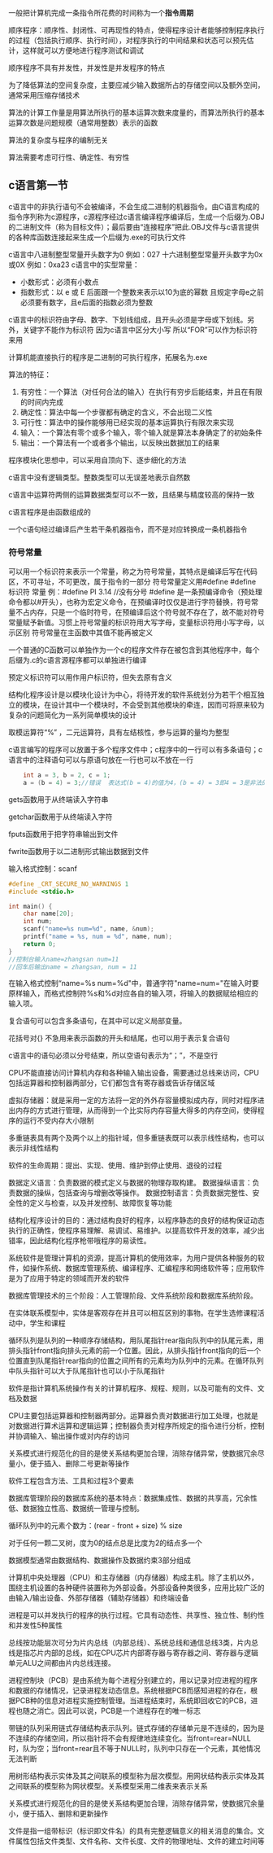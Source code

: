 一般把计算机完成一条指令所花费的时间称为一个**指令周期**

顺序程序：顺序性、封闭性、可再现性的特点，使得程序设计者能够控制程序执行的过程（包括执行顺序、执行时间），对程序执行的中间结果和状态可以预先估计，这样就可以方便地进行程序测试和调试

顺序程序不具有并发性，并发性是并发程序的特点

为了降低算法的空间复杂度，主要应减少输入数据所占的存储空间以及额外空间，通常采用压缩存储技术

算法的计算工作量是用算法所执行的基本运算次数来度量的，而算法所执行的基本运算次数是问题规模（通常用整数）表示的函数

算法的复杂度与程序的编制无关

算法需要考虑可行性、确定性、有穷性

## c语言第一节

c语言中的非执行语句不会被编译，不会生成二进制的机器指令。由C语言构成的指令序列称为c源程序，c源程序经过c语言编译程序编译后，生成一个后缀为.OBJ的二进制文件（称为目标文件）；最后要由“连接程序”把此.OBJ文件与c语言提供的各种库函数连接起来生成一个后缀为.exe的可执行文件

c语言中八进制整型常量开头数字为0   例如：027
十六进制整型常量开头数字为0x或0X  例如：0xa23
c语言中的实型常量：
- 小数形式：必须有小数点
- 指数形式：以 e 或 E 后面跟一个整数来表示以10为底的幂数 且规定字母e之前必须要有数字，且e后面的指数必须为整数

c语言中的标识符由字母、数字、下划线组成，且开头必须是字母或下划线。另外，关键字不能作为标识符   因为c语言中区分大小写  所以“FOR”可以作为标识符来用

计算机能直接执行的程序是二进制的可执行程序，拓展名为.exe

算法的特征：
1. 有穷性：一个算法（对任何合法的输入）在执行有穷步后能结束，并且在有限的时间内完成
2. 确定性：算法中每一个步骤都有确定的含义，不会出现二义性
3. 可行性：算法中的操作能够用已经实现的基本运算执行有限次来实现
4. 输入：一个算法有零个或多个输入，零个输入就是算法本身确定了的初始条件
5. 输出：一个算法有一个或者多个输出，以反映出数据加工的结果

程序模块化思想中，可以采用自顶向下、逐步细化的方法

c语言中没有逻辑类型。整数类型可以无误差地表示自然数

c语言中运算符两侧的运算数据类型可以不一致，且结果与精度较高的保持一致

c语言程序是由函数组成的

一个c语句经过编译后产生若干条机器指令，而不是对应转换成一条机器指令

### 符号常量
可以用一个标识符来表示一个常量，称之为符号常量，其特点是编译后写在代码区，不可寻址，不可更改，属于指令的一部分
符号常量定义用#define
#define 标识符 常量
例：#define PI 3.14   //没有分号
#define 是一条预编译命令（预处理命令都以#开头），也称为宏定义命令，在预编译时仅仅是进行字符替换，符号常量不占内存，只是一个临时符号，在预编译后这个符号就不存在了，故不能对符号常量赋予新值。习惯上符号常量的标识符用大写字母，变量标识符用小写字母，以示区别
符号常量在主函数中其值不能再被定义

一个普通的C函数可以单独作为一个c的程序文件存在被包含到其他程序中，每个后缀为.c的c语言源程序都可以单独进行编译

预定义标识符可以用作用户标识符，但失去原有含义

结构化程序设计是以模块化设计为中心，将待开发的软件系统划分为若干个相互独立的模块，在设计其中一个模块时，不会受到其他模块的牵连，因而可将原来较为复杂的问题简化为一系列简单模块的设计

取模运算符“%” ，二元运算符，具有左结核性，参与运算的量均为整型

c语言编写的程序可以放置于多个程序文件中；c程序中的一行可以有多条语句；c语言中的注释语句可以与原语句放在一行也可以不放在一行

~~~c
	int a = 3, b = 2, c = 1;
	a = (b = 4) = 3;//错误  表达式(b = 4)的值为4，(b = 4) = 3即4 = 3是非法的，赋值运算中不能将常量赋值给另一个常量
~~~



gets函数用于从终端读入字符串

getchar函数用于从终端读入字符

fputs函数用于把字符串输出到文件

fwrite函数用于以二进制形式输出数据到文件

输入格式控制：scanf
~~~c
#define _CRT_SECURE_NO_WARNINGS 1
#include <stdio.h>

int main() {
	char name[20];
	int num;
	scanf("name=%s num=%d", name, &num);
	printf("name = %s, num = %d", name, num);
	return 0;
}
//控制台输入name=zhangsan num=11
//回车后输出name = zhangsan, num = 11
~~~
在输入格式控制“name=%s num=%d"中，普通字符"name=num="在输入时要原样输入，而格式控制符%s和%d对应各自的输入项，将输入的数据赋给相应的输入项。

复合语句可以包含多条语句，在其中可以定义局部变量。

花括号对{} 不急用来表示函数的开头和结尾，也可以用于表示复合语句

c语言中的语句必须以分号结束，所以空语句表示为“；”，不是空行

CPU不能直接访问计算机内存和各种输入输出设备，需要通过总线来访问，CPU包括运算器和控制器两部分，它们都包含有寄存器或告诉存储区域

虚拟存储器：就是采用一定的方法将一定的外外存容量模拟成内存，同时对程序进出内存的方式进行管理，从而得到一个比实际内存容量大得多的内存空间，使得程序的运行不受内存大小限制

多重链表具有两个及两个以上的指针域，但多重链表既可以表示线性结构，也可以表示非线性结构

软件的生命周期：提出、实现、使用、维护到停止使用、退役的过程

数据定义语言：负责数据的模式定义与数据的物理存取构建。
数据操纵语言：负责数据的操纵，包括查询与增删改等操作。
数据控制语言：负责数据完整性、安全性的定义与检查，以及并发控制、故障恢复等功能

结构化程序设计的目的：通过结构良好的程序，以程序静态的良好的结构保证动态执行的正确性，使程序易理解、易调试、易维护。以提高软件开发的效率，减少出错率，因此结构化程序枪带哦程序的易读性。

系统软件是管理计算机的资源，提高计算机的使用效率，为用户提供各种服务的软件，如操作系统、数据库管理系统、编译程序、汇编程序和网络软件等；应用软件是为了应用于特定的领域而开发的软件

数据库管理技术的三个阶段：人工管理阶段、文件系统阶段和数据库系统阶段。

在实体联系模型中，实体是客观存在并且可以相互区别的事物。在学生选修课程活动中，学生和课程

循环队列是队列的一种顺序存储结构，用队尾指针rear指向队列中的队尾元素，用排头指针front指向排头元素的前一个位置。因此，从排头指针front指向的后一个位置直到队尾指针rear指向的位置之间所有的元素均为队列中的元素。在循环队列中队头指针可以大于队尾指针也可以小于队尾指针

软件是指计算机系统操作有关的计算机程序、规程、规则，以及可能有的文件、文档及数据

CPU主要包括运算器和控制器两部分。运算器负责对数据进行加工处理，也就是对数据进行算术运算和逻辑运算；控制器负责对程序所规定的指令进行分析，控制并协调输入、输出操作或对内存的访问

关系模式进行规范化的目的是使关系结构更加合理，消除存储异常，使数据冗余尽量小，便于插入、删除二号更新等操作

软件工程包含方法、工具和过程3个要素

数据库管理阶段的数据库系统的基本特点：数据集成性、数据的共享高，冗余性低、数据独立性高、数据统一管理与控制。

循环队列中的元素个数为：(rear - front + size) % size

对于任何一颗二叉树，度为0的结点总是比度为2的结点多一个

数据模型通常由数据结构、数据操作及数据约束3部分组成

计算机中央处理器（CPU）和主存储器（内存储器）构成主机。除了主机以外，围绕主机设置的各种硬件装置称为外部设备。外部设备种类很多，应用比较广泛的由输入/输出设备、外部存储器（辅助存储器）和终端设备

进程是可以并发执行的程序的执行过程。它具有动态性、共享性、独立性、制约性和并发性5种属性

总线按功能层次可分为片内总线（内部总线）、系统总线和通信总线3类，片内总线是指芯片内部的总线，如在CPU芯片内部寄存器与寄存器之间、寄存器与逻辑单元ALU之间都由片内总线连接。

进程控制块（PCB）是由系统为每个进程分别建立的，用以记录对应进程的程序和数据的存储情况，记录进程发动态信息。系统根据PCB而感知进程的存在，根据PCB种的信息对进程实施控制管理。当进程结束时，系统即回收它的PCB，进程也随之消亡。因此可以说，PCB是一个进程存在的唯一标志

带链的队列采用链式存储结构表示队列。链式存储的存储单元是不连续的，因为是不连续的存储空间，所以指针将不会有规律地连续变化。当front=rear=NULL时，队为空；当front=rear且不等于NULL时，队列中只存在一个元素，其他情况无法判断

用树形结构表示实体及其之间联系的模型称为层次模型。用网状结构表示实体及其之间联系的模型称为网状模型。关系模型采用二维表来表示关系

关系模式进行规范化的目的是使关系结构更加合理，消除存储异常，使数据冗余量小，便于插入、删除和更新操作

文件是指一组带标识（标识即文件名）的具有完整逻辑意义的相关消息的集合。文件属性包括文件类型、文件名称、文件长度、文件的物理地址、文件的建立时间等
